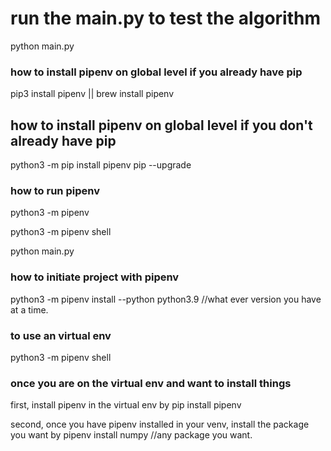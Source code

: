 # run the main.py to test the algorithm
python main.py

### how to install pipenv on global level if you already have pip
pip3 install pipenv   ||   brew install pipenv

## how to install pipenv on global level if you don't already have pip

python3 -m pip install pipenv pip --upgrade

### how to run pipenv
python3 -m pipenv

python3 -m pipenv shell

python main.py

### how to initiate project with pipenv
python3 -m pipenv install --python python3.9  //what ever version you have at a time.

### to use an virtual env
python3 -m pipenv shell

### once you are on the virtual env and want to install things
first, install pipenv in the virtual env by
pip install pipenv 

second, once you have pipenv installed in your venv, install the package you want by
pipenv install numpy //any package you want.
